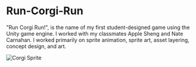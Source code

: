 # Run-Corgi-Run
"Run Corgi Run!", is the name of my first student-designed game using the Unity game engine. I worked with my classmates Apple Sheng and Nate Carnahan. I worked primarily on sprite animation, sprite art, asset layering, concept design, and art. 

![Corgi Sprite](https://lh3.googleusercontent.com/LqHf_7VOBUf9JgNS0dl40tmKV-wGmRi2POOrgnUpwf0h7686jvOHV1T8mBh0ngZObuyUGkLl4baLAeWx3U1iCbM=w1280")
